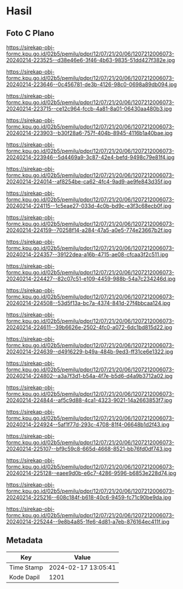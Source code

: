 # Hasil

## Foto C Plano

https://sirekap-obj-formc.kpu.go.id/02b5/pemilu/pdpr/12/07/21/20/06/1207212006073-20240214-223525--d38e46e6-3f46-4b63-9835-51dd427f382e.jpg

https://sirekap-obj-formc.kpu.go.id/02b5/pemilu/pdpr/12/07/21/20/06/1207212006073-20240214-223646--0c456781-de3b-4126-98c0-0698a89db094.jpg

https://sirekap-obj-formc.kpu.go.id/02b5/pemilu/pdpr/12/07/21/20/06/1207212006073-20240214-223715--ce12c964-fccb-4a81-8a01-06430aa480b3.jpg

https://sirekap-obj-formc.kpu.go.id/02b5/pemilu/pdpr/12/07/21/20/06/1207212006073-20240214-223903--b30f28a6-757f-404b-8945-4116b1a40bae.jpg

https://sirekap-obj-formc.kpu.go.id/02b5/pemilu/pdpr/12/07/21/20/06/1207212006073-20240214-223946--5d4469a9-3c87-42e4-befd-9498c79e81f4.jpg

https://sirekap-obj-formc.kpu.go.id/02b5/pemilu/pdpr/12/07/21/20/06/1207212006073-20240214-224014--af8254be-ca62-4fc4-9ad9-ae9fe843d35f.jpg

https://sirekap-obj-formc.kpu.go.id/02b5/pemilu/pdpr/12/07/21/20/06/1207212006073-20240214-224115--1c5eae27-033d-4c0b-bd9c-e3f3c68ecb0f.jpg

https://sirekap-obj-formc.kpu.go.id/02b5/pemilu/pdpr/12/07/21/20/06/1207212006073-20240214-224159--70258f14-a284-47a5-a0e5-774e23667b2f.jpg

https://sirekap-obj-formc.kpu.go.id/02b5/pemilu/pdpr/12/07/21/20/06/1207212006073-20240214-224357--39122dea-a16b-4715-ae08-cfcaa3f2c511.jpg

https://sirekap-obj-formc.kpu.go.id/02b5/pemilu/pdpr/12/07/21/20/06/1207212006073-20240214-224427--82c07c51-e109-4459-988b-54a7c234246d.jpg

https://sirekap-obj-formc.kpu.go.id/02b5/pemilu/pdpr/12/07/21/20/06/1207212006073-20240214-224508--53d5f13a-bc7a-4374-841d-27f4bbcaa124.jpg

https://sirekap-obj-formc.kpu.go.id/02b5/pemilu/pdpr/12/07/21/20/06/1207212006073-20240214-224611--39b6626e-2502-4fc0-a072-6dc1bd815d22.jpg

https://sirekap-obj-formc.kpu.go.id/02b5/pemilu/pdpr/12/07/21/20/06/1207212006073-20240214-224639--d4916229-b49a-484b-9ed3-ff31ce6e1322.jpg

https://sirekap-obj-formc.kpu.go.id/02b5/pemilu/pdpr/12/07/21/20/06/1207212006073-20240214-224802--a3a7f3d1-b54a-4f7e-b5d6-d4a9b3712a02.jpg

https://sirekap-obj-formc.kpu.go.id/02b5/pemilu/pdpr/12/07/21/20/06/1207212006073-20240214-224844--af5c9d88-4ca1-4323-9021-14a2663853f7.jpg

https://sirekap-obj-formc.kpu.go.id/02b5/pemilu/pdpr/12/07/21/20/06/1207212006073-20240214-224924--5af1f77d-293c-4708-81f4-06648b1d2f43.jpg

https://sirekap-obj-formc.kpu.go.id/02b5/pemilu/pdpr/12/07/21/20/06/1207212006073-20240214-225107--bf9c59c8-665d-4668-8521-bb76fd0df743.jpg

https://sirekap-obj-formc.kpu.go.id/02b5/pemilu/pdpr/12/07/21/20/06/1207212006073-20240214-225128--eaee9d0b-e6c7-4286-9596-b6853e228d74.jpg

https://sirekap-obj-formc.kpu.go.id/02b5/pemilu/pdpr/12/07/21/20/06/1207212006073-20240214-225216--608c184f-b618-40c6-9459-fc71c90be9da.jpg

https://sirekap-obj-formc.kpu.go.id/02b5/pemilu/pdpr/12/07/21/20/06/1207212006073-20240214-225244--9e8b4a85-1fe6-4d81-a7eb-876164ec411f.jpg


## Metadata

| Key        | Value               |
| ---------- | ------------------- |
| Time Stamp | 2024-02-17 13:05:41 |
| Kode Dapil | 1201                |



